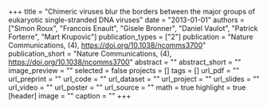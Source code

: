 +++
title = "Chimeric viruses blur the borders between the major groups of eukaryotic single-stranded DNA viruses"
date = "2013-01-01"
authors = ["Simon Roux", "Francois Enault", "Gisele Bronner", "Daniel Vaulot", "Patrick Forterre", "Mart Krupovic"]
publication_types = ["2"]
publication = "Nature Communications, (4), https://doi.org/10.1038/ncomms3700"
publication_short = "Nature Communications, (4), https://doi.org/10.1038/ncomms3700"
abstract = ""
abstract_short = ""
image_preview = ""
selected = false
projects = []
tags = []
url_pdf = ""
url_preprint = ""
url_code = ""
url_dataset = ""
url_project = ""
url_slides = ""
url_video = ""
url_poster = ""
url_source = ""
math = true
highlight = true
[header]
image = ""
caption = ""
+++
